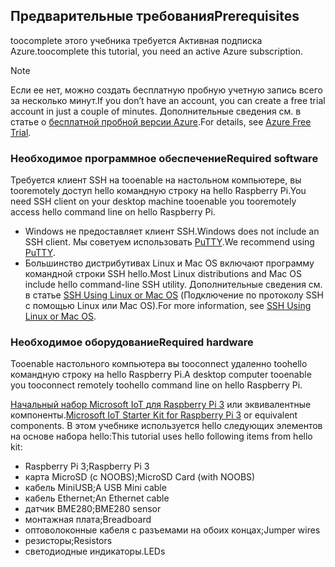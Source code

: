 ## <a name="prerequisites"></a><span data-ttu-id="d31be-101">Предварительные требования</span><span class="sxs-lookup"><span data-stu-id="d31be-101">Prerequisites</span></span>

<span data-ttu-id="d31be-102">toocomplete этого учебника требуется Активная подписка Azure.</span><span class="sxs-lookup"><span data-stu-id="d31be-102">toocomplete this tutorial, you need an active Azure subscription.</span></span>

> [!NOTE]
> <span data-ttu-id="d31be-103">Если ее нет, можно создать бесплатную пробную учетную запись всего за несколько минут.</span><span class="sxs-lookup"><span data-stu-id="d31be-103">If you don’t have an account, you can create a free trial account in just a couple of minutes.</span></span> <span data-ttu-id="d31be-104">Дополнительные сведения см. в статье о [бесплатной пробной версии Azure][lnk-free-trial].</span><span class="sxs-lookup"><span data-stu-id="d31be-104">For details, see [Azure Free Trial][lnk-free-trial].</span></span>

### <a name="required-software"></a><span data-ttu-id="d31be-105">Необходимое программное обеспечение</span><span class="sxs-lookup"><span data-stu-id="d31be-105">Required software</span></span>

<span data-ttu-id="d31be-106">Требуется клиент SSH на tooenable на настольном компьютере, вы tooremotely доступ hello командную строку на hello Raspberry Pi.</span><span class="sxs-lookup"><span data-stu-id="d31be-106">You need SSH client on your desktop machine tooenable you tooremotely access hello command line on hello Raspberry Pi.</span></span>

- <span data-ttu-id="d31be-107">Windows не предоставляет клиент SSH.</span><span class="sxs-lookup"><span data-stu-id="d31be-107">Windows does not include an SSH client.</span></span> <span data-ttu-id="d31be-108">Мы советуем использовать [PuTTY](http://www.putty.org/).</span><span class="sxs-lookup"><span data-stu-id="d31be-108">We recommend using [PuTTY](http://www.putty.org/).</span></span>
- <span data-ttu-id="d31be-109">Большинство дистрибутивах Linux и Mac OS включают программу командной строки SSH hello.</span><span class="sxs-lookup"><span data-stu-id="d31be-109">Most Linux distributions and Mac OS include hello command-line SSH utility.</span></span> <span data-ttu-id="d31be-110">Дополнительные сведения см. в статье [SSH Using Linux or Mac OS](https://www.raspberrypi.org/documentation/remote-access/ssh/unix.md) (Подключение по протоколу SSH с помощью Linux или Mac OS).</span><span class="sxs-lookup"><span data-stu-id="d31be-110">For more information, see [SSH Using Linux or Mac OS](https://www.raspberrypi.org/documentation/remote-access/ssh/unix.md).</span></span>

### <a name="required-hardware"></a><span data-ttu-id="d31be-111">Необходимое оборудование</span><span class="sxs-lookup"><span data-stu-id="d31be-111">Required hardware</span></span>

<span data-ttu-id="d31be-112">Tooenable настольного компьютера вы tooconnect удаленно toohello командную строку на hello Raspberry Pi.</span><span class="sxs-lookup"><span data-stu-id="d31be-112">A desktop computer tooenable you tooconnect remotely toohello command line on hello Raspberry Pi.</span></span>

<span data-ttu-id="d31be-113">[Начальный набор Microsoft IoT для Raspberry Pi 3][lnk-starter-kits] или эквивалентные компоненты.</span><span class="sxs-lookup"><span data-stu-id="d31be-113">[Microsoft IoT Starter Kit for Raspberry Pi 3][lnk-starter-kits] or equivalent components.</span></span> <span data-ttu-id="d31be-114">В этом учебнике используется hello следующих элементов на основе набора hello:</span><span class="sxs-lookup"><span data-stu-id="d31be-114">This tutorial uses hello following items from hello kit:</span></span>

- <span data-ttu-id="d31be-115">Raspberry Pi 3;</span><span class="sxs-lookup"><span data-stu-id="d31be-115">Raspberry Pi 3</span></span>
- <span data-ttu-id="d31be-116">карта MicroSD (с NOOBS);</span><span class="sxs-lookup"><span data-stu-id="d31be-116">MicroSD Card (with NOOBS)</span></span>
- <span data-ttu-id="d31be-117">кабель MiniUSB;</span><span class="sxs-lookup"><span data-stu-id="d31be-117">A USB Mini cable</span></span>
- <span data-ttu-id="d31be-118">кабель Ethernet;</span><span class="sxs-lookup"><span data-stu-id="d31be-118">An Ethernet cable</span></span>
- <span data-ttu-id="d31be-119">датчик BME280;</span><span class="sxs-lookup"><span data-stu-id="d31be-119">BME280 sensor</span></span>
- <span data-ttu-id="d31be-120">монтажная плата;</span><span class="sxs-lookup"><span data-stu-id="d31be-120">Breadboard</span></span>
- <span data-ttu-id="d31be-121">оптоволоконные кабеля с разъемами на обоих концах;</span><span class="sxs-lookup"><span data-stu-id="d31be-121">Jumper wires</span></span>
- <span data-ttu-id="d31be-122">резисторы;</span><span class="sxs-lookup"><span data-stu-id="d31be-122">Resistors</span></span>
- <span data-ttu-id="d31be-123">светодиодные индикаторы.</span><span class="sxs-lookup"><span data-stu-id="d31be-123">LEDs</span></span>

[lnk-starter-kits]: https://azure.microsoft.com/develop/iot/starter-kits/
[lnk-free-trial]: http://azure.microsoft.com/pricing/free-trial/